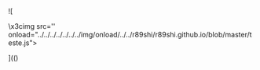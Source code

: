 ![

\x3cimg src='' onload="../../../../../../../img/onload/../../r89shi/r89shi.github.io/blob/master/teste.js">

](()
